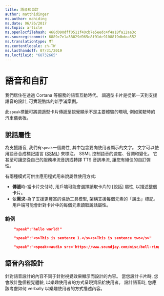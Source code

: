 ```yaml
---
title: 語音和自訂
author: matthidinger
ms.author: mahiding
ms.date: 06/26/2017
ms.topic: article
ms.openlocfilehash: 468d090dff0511f40cb7e5eedc4f4a18fa12aa3c
ms.sourcegitcommit: 6889c7e1a38029d965c8f91dc9108819dbdea552
ms.translationtype: MT
ms.contentlocale: zh-TW
ms.lasthandoff: 07/31/2019
ms.locfileid: "68732665"
---
```

# <a name="speech-and-advanced-customization"></a>語音和自訂
我們居住在透過 Cortana 等服務的語音互動時代。  調適型卡片是從第一天到支援語音的設計, 可實現酷炫的新手滿案例。

此`speak`標籤可將調適型卡片傳遞至視覺顯示不是主要體驗的環境, 例如駕駛時的汽車儀表板。 

## <a name="speak-property"></a>說話屬性
為支援語音, 我們有`speak`一個屬性, 其中包含要向使用者顯示的文字。 文字可以使用語音合成標記語言 ([SSML](https://msdn.microsoft.com/en-us/library/office/hh361578)) 來標注。 SSML 控制語音的速度、音調和變化。  它甚至可讓您從自己的服務串流音訊或轉譯 TTS 音訊串流, 讓您有絕佳的自訂彈性。

有兩種模式可供主應用程式用來說屬性使用方式:

* **傳遞**時-當卡片交付時, 用戶端可能會選擇讀取卡片的 [說話] 屬性, 以描述整個卡片。
* 依**需求**-為了支援更豐富的協助工具模型, 架構支援每個元素的「說出」標記。 用戶端可能會針對卡片中的每個元素讀取說話屬性。

### <a name="examples"></a>範例

```json
    "speak":"hello world!"

    "speak":"<s>This is sentence 1.</s><s>This is sentence two</s>"

    "speak":"<speak><audio src='https://www.soundjay.com/misc/bell-ringing-04.mp3'/><s>Time to wake up!</s></speak>"
```

## <a name="speech-content-design"></a>語音內容設計

針對語音設計的內容不同于針對視覺效果顯示而設計的內容。 當您設計卡片時, 您會設計整個視覺體驗, 以樂趣使用者的方式呈現資訊給使用者。 設計語音時, 您應該考慮如何 verbally 以樂趣使用者的方式描述內容。  
